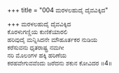 +++
title = "004 ಮರಳಲಹುದೈ ದೈವವಿಕ್ಕಿದ"

+++
ಮರಳಲಹುದೈ ದೈವವಿಕ್ಕಿದ  
ಕೊರಳುಗಣ್ಣಿಯ ಕುಣಿಕೆಯಾರಲಿ  
ಹರಿವುದೈ ಮನ್ನಿಸಿದನೇ ಮೌಹೂರ್ತಕರ ನುಡಿಯ  
ಕರೆಸುವನು ಧೃತರಾಷ್ಟ್ರ ನಮಗೀ  
ನರಿ ಮೊಲಂಗಳ ಹಕ್ಕಿ ಹರಿಣೆಯ   
ಕರಹವೇಗುವವೆಂದು ಜರೆದನು ಶಕುನ ಕೋವಿದರ    ॥4॥